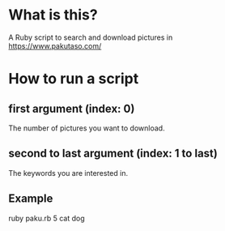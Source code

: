 # What is this?
A Ruby script to search and download pictures in https://www.pakutaso.com/

# How to run a script
## first argument (index: 0)
The number of pictures you want to download.
## second to last argument (index: 1 to last)
The keywords you are interested in.
## Example
ruby paku.rb 5 cat dog
